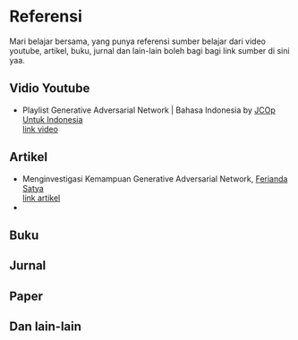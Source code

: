 # Referensi

Mari belajar bersama, yang punya referensi sumber belajar dari video youtube, artikel, buku, jurnal dan lain-lain boleh bagi bagi link sumber di sini yaa.

## Vidio Youtube
* Playlist Generative Adversarial Network | Bahasa Indonesia by [JCOp Untuk Indonesia](https://www.youtube.com/@JCOpUntukIndonesia)\
   [link video](https://youtube.com/playlist?list=PLGn1wRmlR3MvJJ-5XTPE7TOnjKbLccV2-&si=NtJgwkysTHSxqhTq)


## Artikel
* Menginvestigasi Kemampuan Generative Adversarial Network, [Ferianda Satya](https://medium.com/@mferianda)\
  [link artikel](https://medium.com/ailab-telu/menginvestigasi-kemampuan-generative-adversarial-network-1d5d2351cbc0)
* 

## Buku

## Jurnal

## Paper

## Dan lain-lain
